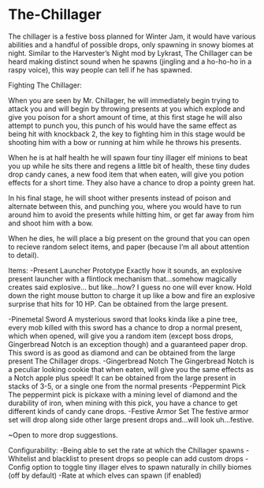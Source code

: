 # The-Chillager
The chillager is a festive boss planned for Winter Jam, it would have various abilities and a handful of possible drops, only spawning in snowy biomes at night. Similar to the Harvester’s Night mod by Lykrast, The Chillager can be heard making distinct sound when he spawns (jingling and a ho-ho-ho in a raspy voice), this way people can tell if he has spawned. 

Fighting The Chillager:

When you are seen by Mr. Chillager, he will immediately begin trying to attack you and will begin by throwing presents at you which explode and give you poison for a short amount of time, at this first stage he will also attempt to punch you, this punch of his would have the same effect as being hit with knockback 2, the key to fighting him in this stage would be shooting him with a bow or running at him while he throws his presents.

When he is at half health he will spawn four tiny illager elf minions to beat you up while he sits there and regens a little bit of health, these tiny dudes drop candy canes, a new food item that when eaten, will give you potion effects for a short time. They also have a chance to drop a pointy green hat.

In his final stage, he will shoot wither presents instead of poison and alternate between this, and punching you, where you would have to run around him to avoid the presents while hitting him, or get far away from him and shoot him with a bow.

When he dies, he will place a big present on the ground that you can open to recieve random select items, and paper (because I’m all about attention to detail). 

Items:
-Present Launcher Prototype
Exactly how it sounds, an explosive present launcher with a flintlock mechanism that...somehow magically creates said explosive… but like...how? I guess no one will ever know. Hold down the right mouse button to charge it up like a bow and fire an explosive surprise that hits for 10 HP. Can be obtained from the large present.

-Pinemetal Sword
A mysterious sword that looks kinda like a pine tree, every mob killed with this sword has a chance to drop a normal present, which when opened, will give you a random item (except boss drops, Gingerbread Notch is an exception though) and a guaranteed paper drop. This sword is as good as diamond and can be obtained from the large present The Chillager drops.
-Gingerbread Notch
The Gingerbread Notch is a peculiar looking cookie that when eaten, will give you the same effects as a Notch apple plus speed! It can be obtained from the large present in stacks of 3-5, or a single one from the normal presents
-Peppermint Pick
The peppermint pick is pickaxe with a mining level of diamond and the durability of iron, when mining with this pick, you have a chance to get different kinds of candy cane drops.
-Festive Armor Set
The festive armor set will drop along side other large present drops and...will look uh...festive.

~Open to more drop suggestions.


Configurability:
-Being able to set the rate at which the Chillager spawns
-Whitelist and blacklist to present drops so people can add custom drops
-Config option to toggle tiny illager elves to spawn naturally in chilly biomes (off by default)
-Rate at which elves can spawn (if enabled) 

